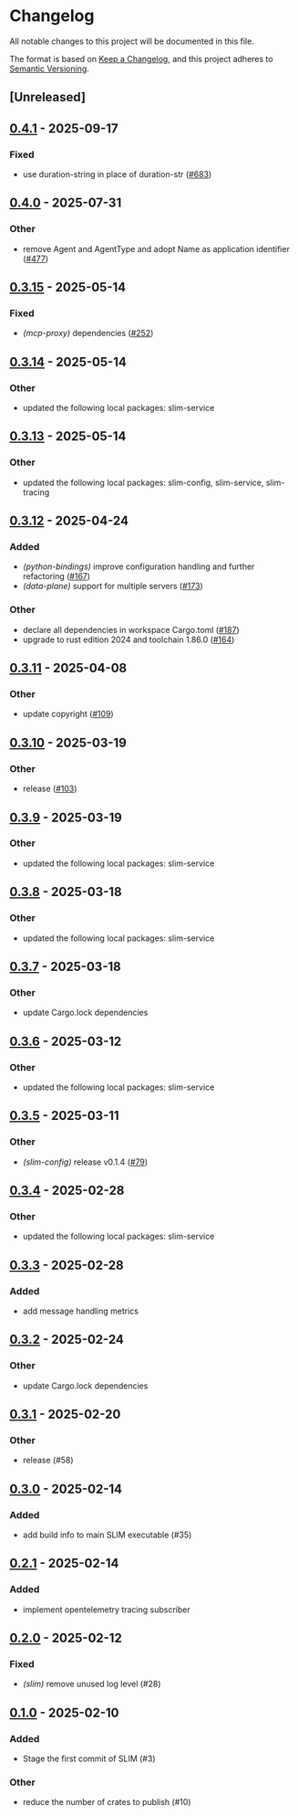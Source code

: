 # Changelog

All notable changes to this project will be documented in this file.

The format is based on [Keep a Changelog](https://keepachangelog.com/en/1.0.0/),
and this project adheres to [Semantic Versioning](https://semver.org/spec/v2.0.0.html).

## [Unreleased]

## [0.4.1](https://github.com/agntcy/slim/compare/slim-v0.4.0...slim-v0.4.1) - 2025-09-17

### Fixed

- use duration-string in place of duration-str ([#683](https://github.com/agntcy/slim/pull/683))

## [0.4.0](https://github.com/agntcy/slim/compare/slim-v0.3.15...slim-v0.4.0) - 2025-07-31

### Other

- remove Agent and AgentType and adopt Name as application identifier ([#477](https://github.com/agntcy/slim/pull/477))

## [0.3.15](https://github.com/agntcy/slim/compare/slim-v0.3.14...slim-v0.3.15) - 2025-05-14

### Fixed

- *(mcp-proxy)* dependencies ([#252](https://github.com/agntcy/slim/pull/252))

## [0.3.14](https://github.com/agntcy/slim/compare/slim-v0.3.13...slim-v0.3.14) - 2025-05-14

### Other

- updated the following local packages: slim-service

## [0.3.13](https://github.com/agntcy/slim/compare/slim-v0.3.12...slim-v0.3.13) - 2025-05-14

### Other

- updated the following local packages: slim-config, slim-service, slim-tracing

## [0.3.12](https://github.com/agntcy/slim/compare/slim-v0.3.11...slim-v0.3.12) - 2025-04-24

### Added

- *(python-bindings)* improve configuration handling and further refactoring ([#167](https://github.com/agntcy/slim/pull/167))
- *(data-plane)* support for multiple servers ([#173](https://github.com/agntcy/slim/pull/173))

### Other

- declare all dependencies in workspace Cargo.toml ([#187](https://github.com/agntcy/slim/pull/187))
- upgrade to rust edition 2024 and toolchain 1.86.0 ([#164](https://github.com/agntcy/slim/pull/164))

## [0.3.11](https://github.com/agntcy/slim/compare/slim-v0.3.10...slim-v0.3.11) - 2025-04-08

### Other

- update copyright ([#109](https://github.com/agntcy/slim/pull/109))

## [0.3.10](https://github.com/agntcy/slim/compare/slim-v0.3.9...slim-v0.3.10) - 2025-03-19

### Other

- release ([#103](https://github.com/agntcy/slim/pull/103))

## [0.3.9](https://github.com/agntcy/slim/compare/slim-v0.3.8...slim-v0.3.9) - 2025-03-19

### Other

- updated the following local packages: slim-service

## [0.3.8](https://github.com/agntcy/slim/compare/slim-v0.3.7...slim-v0.3.8) - 2025-03-18

### Other

- updated the following local packages: slim-service

## [0.3.7](https://github.com/agntcy/slim/compare/slim-v0.3.6...slim-v0.3.7) - 2025-03-18

### Other

- update Cargo.lock dependencies

## [0.3.6](https://github.com/agntcy/slim/compare/slim-v0.3.5...slim-v0.3.6) - 2025-03-12

### Other

- updated the following local packages: slim-service

## [0.3.5](https://github.com/agntcy/slim/compare/slim-v0.3.4...slim-v0.3.5) - 2025-03-11

### Other

- *(slim-config)* release v0.1.4 ([#79](https://github.com/agntcy/slim/pull/79))

## [0.3.4](https://github.com/agntcy/slim/compare/slim-v0.3.3...slim-v0.3.4) - 2025-02-28

### Other

- updated the following local packages: slim-service

## [0.3.3](https://github.com/agntcy/slim/compare/slim-v0.3.2...slim-v0.3.3) - 2025-02-28

### Added

- add message handling metrics

## [0.3.2](https://github.com/agntcy/slim/compare/slim-v0.3.1...slim-v0.3.2) - 2025-02-24

### Other

- update Cargo.lock dependencies

## [0.3.1](https://github.com/agntcy/slim/compare/slim-v0.3.0...slim-v0.3.1) - 2025-02-20

### Other

- release (#58)

## [0.3.0](https://github.com/agntcy/slim/compare/slim-v0.2.1...slim-v0.3.0) - 2025-02-14

### Added

- add build info to main SLIM executable (#35)

## [0.2.1](https://github.com/agntcy/slim/compare/slim-v0.2.0...slim-v0.2.1) - 2025-02-14

### Added

- implement opentelemetry tracing subscriber

## [0.2.0](https://github.com/agntcy/slim/compare/slim-v0.1.0...slim-v0.2.0) - 2025-02-12

### Fixed

- *(slim)* remove unused log level (#28)

## [0.1.0](https://github.com/agntcy/slim/releases/tag/slim-v0.1.0) - 2025-02-10

### Added

- Stage the first commit of SLIM (#3)

### Other

- reduce the number of crates to publish (#10)
